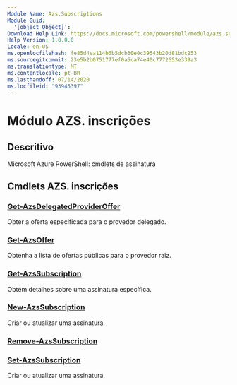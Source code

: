 ```yaml
---
Module Name: Azs.Subscriptions
Module Guid:
  '[object Object]': 
Download Help Link: https://docs.microsoft.com/powershell/module/azs.subscriptions
Help Version: 1.0.0.0
Locale: en-US
ms.openlocfilehash: fe85d4ea114b6b5dcb30e0c39543b20d81bdc253
ms.sourcegitcommit: 23e5b2b0751777ef0a5ca74e40c7772653e339a3
ms.translationtype: MT
ms.contentlocale: pt-BR
ms.lasthandoff: 07/14/2020
ms.locfileid: "93945397"
---
```

# Módulo AZS. inscrições
## Descritivo
Microsoft Azure PowerShell: cmdlets de assinatura

## Cmdlets AZS. inscrições
### [Get-AzsDelegatedProviderOffer](Get-AzsDelegatedProviderOffer.md)
Obter a oferta especificada para o provedor delegado.

### [Get-AzsOffer](Get-AzsOffer.md)
Obtenha a lista de ofertas públicas para o provedor raiz.

### [Get-AzsSubscription](Get-AzsSubscription.md)
Obtém detalhes sobre uma assinatura específica.

### [New-AzsSubscription](New-AzsSubscription.md)
Criar ou atualizar uma assinatura.

### [Remove-AzsSubscription](Remove-AzsSubscription.md)


### [Set-AzsSubscription](Set-AzsSubscription.md)
Criar ou atualizar uma assinatura.


